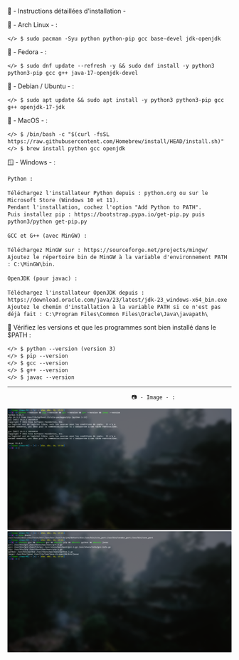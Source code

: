 🔧 - Instructions détaillées d'installation -

🐧 - Arch Linux - : 

    </> $ sudo pacman -Syu python python-pip gcc base-devel jdk-openjdk

🎩 - Fedora - : 

    </> $ sudo dnf update --refresh -y && sudo dnf install -y python3 python3-pip gcc g++ java-17-openjdk-devel

🍥 - Debian / Ubuntu - : 

    </> $ sudo apt update && sudo apt install -y python3 python3-pip gcc g++ openjdk-17-jdk

🍎 - MacOS - : 

    </> $ /bin/bash -c "$(curl -fsSL https://raw.githubusercontent.com/Homebrew/install/HEAD/install.sh)"
    </> $ brew install python gcc openjdk

🪟 - Windows - :

    Python : 

    Téléchargez l'installateur Python depuis : python.org ou sur le Microsoft Store (Windows 10 et 11).
    Pendant l'installation, cochez l'option "Add Python to PATH".
    Puis installez pip : https://bootstrap.pypa.io/get-pip.py puis python3/python get-pip.py
    
    GCC et G++ (avec MinGW) :

    Téléchargez MinGW sur : https://sourceforge.net/projects/mingw/
    Ajoutez le répertoire bin de MinGW à la variable d'environnement PATH : C:\MinGW\bin.

    OpenJDK (pour javac) :

    Téléchargez l'installateur OpenJDK depuis : https://download.oracle.com/java/23/latest/jdk-23_windows-x64_bin.exe
    Ajoutez le chemin d'installation à la variable PATH si ce n'est pas déjà fait : C:\Program Files\Common Files\Oracle\Java\javapath\

🔧 Vérifiez les versions et que les programmes sont bien installé dans le $PATH : 

    </> $ python --version (version 3)
    </> $ pip --version
    </> $ gcc --version
    </> $ g++ --version
    </> $ javac --version

-------------------------------------------------------------------------------------------------------------------------------

					                       📷 - Image - :
<p align="center">  
  <img src="IMAGES/Screenshot5.png" alt="Image 1" width="700">
  <img src="IMAGES/Screenshot6.png" alt="Image 2" width="700">
</p>


